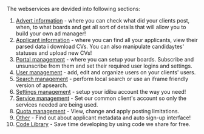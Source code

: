 The webservices are devided into following sections:

1. <a href="https://github.com/oneworldmarket/idibu-api/tree/master/webservices/advert-management">Advert information</a> - where you can check what did your clients post, when, to what boards and get all sort of details that will allow you to build your own ad manager!
2. <a href="https://github.com/oneworldmarket/idibu-api/tree/master/webservices/applicant-management">Applicant information</a> - where you can find all your applicants, view their parsed data i download CVs. You can also manipulate candidaytes' statuses and upload new CVs!
3. <a href="https://github.com/oneworldmarket/idibu-api/tree/master/webservices/portal-management">Portal management</a> - where you can setup your boards. Subscribe and unsunscribe from them and set their required user logins and settings.
4. <a href="https://github.com/oneworldmarket/idibu-api/tree/master/webservices/user-management">User management</a> - add, edit and organize users on your clients' users.
5. <a href="https://github.com/oneworldmarket/idibu-api/tree/master/webservices/search-management">Search management</a> - perform local search or use an iframe friendly version of apsearch.
6. <a href="https://github.com/oneworldmarket/idibu-api/tree/master/webservices/settings-management">Settings management</a> - setup your idibu account the way you need!
7. <a href="https://github.com/oneworldmarket/idibu-api/tree/master/webservices/service-management">Service management</a> - Set our common client's account so only the services needed are being used.
8. <a href="https://github.com/oneworldmarket/idibu-api/tree/master/webservices/quota-management">Quota management</a> - View, change and apply posting limitations.
9. <a href="https://github.com/oneworldmarket/idibu-api/tree/master/webservices/other">Other</a> - Find out about applicant metadata and auto sign-up interface!
10. <a href="https://github.com/oneworldmarket/idibu-api/tree/master/webservices/code-library">Code Library</a> - Save time developing by using code we share for free.
